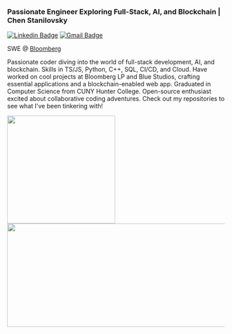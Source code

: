 ### Passionate Engineer Exploring Full-Stack, AI, and Blockchain | Chen Stanilovsky

[![Linkedin Badge](https://img.shields.io/badge/-Chen%20Stanilovsky-blue?style=flat-square&logo=Linkedin&logoColor=white)](https://www.linkedin.com/in/chenstanilovsky/) [![Gmail Badge](https://img.shields.io/badge/-chen.stanilovsky@gmail.com-c14438?style=flat-square&logo=Gmail&logoColor=white)](mailto:chen.stanilovsky@gmail.com)  

SWE @ [Bloomberg](https://www.bloomberg.com/)

Passionate coder diving into the world of full-stack development, AI, and blockchain. Skills in TS/JS, Python, C++, SQL, CI/CD, and Cloud. Have worked on cool projects at Bloomberg LP and Blue Studios, crafting essential applications and a blockchain-enabled web app. Graduated in Computer Science from CUNY Hunter College. Open-source enthusiast excited about collaborative coding adventures. Check out my repositories to see what I've been tinkering with!

<a href="https://opensea.io/collection/blockchainadventuresofbellathebluebot" target="_blank"><img src="https://user-images.githubusercontent.com/30581852/199850113-7f04e318-07c8-4bd8-bba3-bc668d1cdf64.gif" align="left" height="250" width="250" ></a>  

<a href="https://www.bloomberg.com/" target="_blank"><img src="https://user-images.githubusercontent.com/30581852/199850310-eb6c3987-5b25-4d27-8482-76ea7dc33f2b.png" align="right" height="240" width="520" ></a>  

